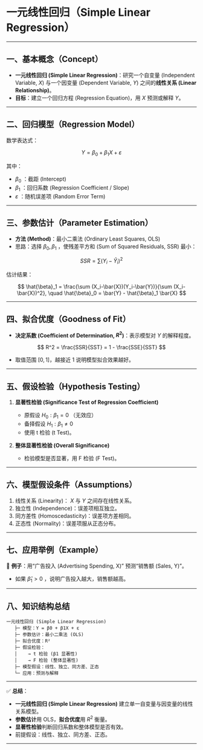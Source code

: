 
# 一元线性回归（Simple Linear Regression）

---

## 一、基本概念（Concept）

* **一元线性回归 (Simple Linear Regression)**：研究一个自变量 (Independent Variable, $X$) 与一个因变量 (Dependent Variable, $Y$) 之间的**线性关系 (Linear Relationship)**。
* **目标**：建立一个回归方程 (Regression Equation)，用 $X$ 预测或解释 $Y$。

---

## 二、回归模型（Regression Model）

数学表达式：

$$
Y = \beta_0 + \beta_1 X + \varepsilon
$$

其中：

* $\beta_0$ ：截距 (Intercept)
* $\beta_1$ ：回归系数 (Regression Coefficient / Slope)
* $\varepsilon$ ：随机误差项 (Random Error Term)

---

## 三、参数估计（Parameter Estimation）

* **方法 (Method)**：最小二乘法 (Ordinary Least Squares, OLS)
* 思路：选择 $\beta_0, \beta_1$ ，使残差平方和 (Sum of Squared Residuals, SSR) 最小：

$$
SSR = \sum (Y_i - \hat{Y}_i)^2
$$

估计结果：

$$
\hat{\beta}_1 = \frac{\sum (X_i-\bar{X})(Y_i-\bar{Y})}{\sum (X_i-\bar{X})^2}, \quad 
\hat{\beta}_0 = \bar{Y} - \hat{\beta}_1 \bar{X}
$$

---

## 四、拟合优度（Goodness of Fit）

* **决定系数 (Coefficient of Determination, $R^2$)**：表示模型对 $Y$ 的解释程度。

$$
R^2 = \frac{SSR}{SST} = 1 - \frac{SSE}{SST}
$$

* 取值范围 $[0,1]$，越接近 1 说明模型拟合效果越好。

---

## 五、假设检验（Hypothesis Testing）

1. **显著性检验 (Significance Test of Regression Coefficient)**

   * 原假设 $H_0: \beta_1 = 0$ （无效应）
   * 备择假设 $H_1: \beta_1 \neq 0$
   * 使用 t 检验 (t Test)。

2. **整体显著性检验 (Overall Significance)**

   * 检验模型是否显著，用 F 检验 (F Test)。

---

## 六、模型假设条件（Assumptions）

1. 线性关系 (Linearity)： $X$ 与 $Y$ 之间存在线性关系。
2. 独立性 (Independence)：误差项相互独立。
3. 同方差性 (Homoscedasticity)：误差项方差相同。
4. 正态性 (Normality)：误差项服从正态分布。

---

## 七、应用举例（Example）

📍 **例子**：用“广告投入 (Advertising Spending, X)” 预测“销售额 (Sales, Y)”。

* 如果 $\hat{\beta}_1 > 0$ ，说明广告投入越大，销售额越高。

---

## 八、知识结构总结

```
一元线性回归 (Simple Linear Regression)
   ├─ 模型：Y = β0 + β1X + ε
   ├─ 参数估计：最小二乘法 (OLS)
   ├─ 拟合优度：R²
   ├─ 假设检验：
   │    → t 检验 (β1 显著性)
   │    → F 检验 (整体显著性)
   ├─ 模型假设：线性、独立、同方差、正态
   └─ 应用：预测与解释
```

---

✅ **总结**：

* **一元线性回归 (Simple Linear Regression)** 建立单一自变量与因变量的线性关系模型。
* **参数估计**用 OLS，**拟合优度**用 $R^2$ 衡量。
* **显著性检验**判断回归系数和整体模型是否有效。
* 前提假设：线性、独立、同方差、正态。

---


